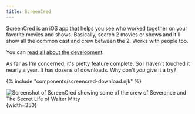 ```yaml
---
title: ScreenCred
---
```


ScreenCred is an iOS app that helps you see who worked together on your favorite movies and shows. Basically, search 2 movies or shows and it'll show all the common cast and crew between the 2. Works with people too.

You can [read all about the development](/tags/screencred).

As far as I'm concerned, it's pretty feature complete. So I haven't touched it nearly a year. It has dozens of downloads. Why don't _you_ give it a try?

{% include "components/screencred-download.njk" %}

![Screenshot of ScreenCred showing some of the crew of Severance and The Secret Life of Walter Mitty](/media/screencred-severance-walter-mitty.png){width=350}
